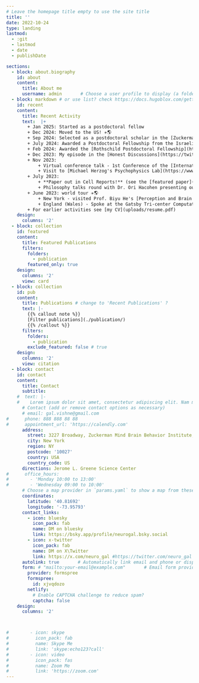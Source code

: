 ```yaml
---
# Leave the homepage title empty to use the site title
title: ''
date: 2022-10-24
type: landing
lastmod:
  - :git
  - lastmod
  - date
  - publishDate

sections:
  - block: about.biography
    id: about
    content:
      title: About me
      username: admin       # Choose a user profile to display (a folder name within `content/authors/`)
  - block: markdown # or use list? check https://docs.hugoblox.com/getting-started/page-builder/
    id: recent
    content:
      title: Recent Activity
      text:  |+
        + Jan 2025: Started as a postdoctoral fellow 
        + Dec 2024: Moved to the US! ✈️🌎 
        + Sep 2024: Selected as a postdoctoral scholar in the [Zuckerman STEM Postdoctoral Leadership Program](https://zuckermanstem.org/scholars/dr-gal-vishne/) 🏆
        + July 2024: Awarded a Postdoctoral Fellowship from the Israeli Council for Higher Education 😀
        + Feb 2024: Awarded the [Rothschild Postdoctoral Fellowship](https://www.yadhanadiv.org.il/rothschild-fellows) 🏅
        + Dec 2023: My episode in the [Honest Discussions](https://twitter.com/HonestDiscuss) podcast is out! [Check it out](https://www.youtube.com/watch?v=Tx4t_Ct6g_E&t=1s) 🎧
        + Nov 2023:
            + Virtual conference talk - 1st Conference of the [International Society for the Philosophy of the Sciences of the Mind (ISPSM 2023)](https://www.ispsmind.com/international-conference/) 🖥️ 
            + Visit to [Michael Herzog's Psychophysics Lab](https://www.epfl.ch/labs/lpsy/) in EPFL Laussanne & speaking at the Vision & Cognition Seminar ✈️ 
        + July 2023:
            + **Paper out in Cell Reports!** (see the [featured paper](#featured)) 🥳🎆
            + Philosophy talks round with Dr. Ori Hacohen presenting our joint work on pragmatic theories of neural representation (several local conference talks, including at the [IIAS workshop on The Indeterminacy of Computation](https://iias.huji.ac.il/event/indeterminacy-computation-research-group-reunion-conference))
        + June 2023: world tour ✈️🌎
            + New York - visited Prof. Biyu He's [Perception and Brain Dynamics Lab](https://med.nyu.edu/helab/) at NYU and presented at the [annual meeting of the Association for the Scientific Study of Consciousness (ASSC)](https://theassc.org/assc-26/)
            + England (Wales) - Spoke at the Gatsby Tri-center Computational Neuroscience Annual Meeting in Gladstone's Library @ Hawarden, Wales
        + For earlier activities see [my CV](uploads/resume.pdf)
    design:
      columns: '2'
  - block: collection
    id: featured
    content:
      title: Featured Publications
      filters:
        folders:
          - publication
        featured_only: true
    design:
      columns: '2'
      view: card
  - block: collection
    id: pub
    content:
      title: Publications # change to 'Recent Publications' ?
      text: |-
        {{% callout note %}}
        [Filter publications](./publication/)
        {{% /callout %}}
      filters:
        folders:
          - publication
        exclude_featured: false # true
    design:
      columns: '2'
      view: citation
  - block: contact
    id: contact
    content:
      title: Contact
      subtitle:
    #  text: |-
    #    Lorem ipsum dolor sit amet, consectetur adipiscing elit. Nam mi diam, venenatis ut magna et, vehicula efficitur enim.
      # Contact (add or remove contact options as necessary)
      # email: gal.vishne@gmail.com
#      phone: 888 888 88 88
#      appointment_url: 'https://calendly.com'
      address:
        street: 3227 Broadway, Zuckerman Mind Brain Behavior Institute, Columbia University
        city: New York
        region: NY
        postcode: '10027'
        country: USA
        country_code: US
      directions: Jerome L. Greene Science Center
#      office_hours:
#        - 'Monday 10:00 to 13:00'
#        - 'Wednesday 09:00 to 10:00'
      # Choose a map provider in `params.yaml` to show a map from these coordinates
      coordinates:
        latitude: '40.81692' 
        longitude: '-73.95793'   
      contact_links:
        - icon: bluesky
          icon_pack: fab
          name: DM on bluesky
          link: https://bsky.app/profile/neurogal.bsky.social
        - icon: x-twitter
          icon_pack: fab
          name: DM on X\Twitter
          link: https://x.com/neuro_gal #https://twitter.com/neuro_gal
      autolink: true       # Automatically link email and phone or display as text?
      form: # "mailto:your-email@example.com"       # Email form provider
        provider: formspree
        formspree: 
          id: xjvqdozo
        netlify:
          # Enable CAPTCHA challenge to reduce spam?
          captcha: false
    design:
      columns: '2'



#        - icon: skype
#          icon_pack: fab
#          name: Skype Me
#          link: 'skype:echo123?call'
#        - icon: video
#          icon_pack: fas
#          name: Zoom Me
#          link: 'https://zoom.com'
---
```

